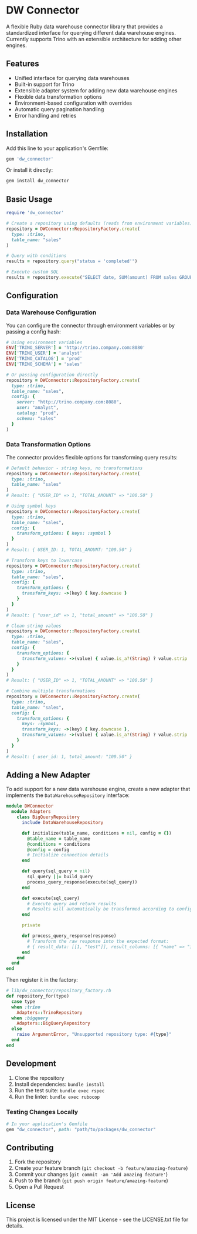 # DW Connector

A flexible Ruby data warehouse connector library that provides a standardized interface for querying different data warehouse engines. Currently supports Trino with an extensible architecture for adding other engines.

## Features

- Unified interface for querying data warehouses
- Built-in support for Trino
- Extensible adapter system for adding new data warehouse engines
- Flexible data transformation options
- Environment-based configuration with overrides
- Automatic query pagination handling
- Error handling and retries

## Installation

Add this line to your application's Gemfile:

```ruby
gem 'dw_connector'
```

Or install it directly:

```bash
gem install dw_connector
```

## Basic Usage

```ruby
require 'dw_connector'

# Create a repository using defaults (reads from environment variables)
repository = DWConnector::RepositoryFactory.create(
  type: :trino,
  table_name: "sales"
)

# Query with conditions
results = repository.query("status = 'completed'")

# Execute custom SQL
results = repository.execute("SELECT date, SUM(amount) FROM sales GROUP BY date")
```

## Configuration

### Data Warehouse Configuration

You can configure the connector through environment variables or by passing a config hash:

```ruby
# Using environment variables
ENV['TRINO_SERVER'] = 'http://trino.company.com:8080'
ENV['TRINO_USER'] = 'analyst'
ENV['TRINO_CATALOG'] = 'prod'
ENV['TRINO_SCHEMA'] = 'sales'

# Or passing configuration directly
repository = DWConnector::RepositoryFactory.create(
  type: :trino,
  table_name: "sales",
  config: {
    server: "http://trino.company.com:8080",
    user: "analyst",
    catalog: "prod",
    schema: "sales"
  }
)
```

### Data Transformation Options

The connector provides flexible options for transforming query results:

```ruby
# Default behavior - string keys, no transformations
repository = DWConnector::RepositoryFactory.create(
  type: :trino,
  table_name: "sales"
)
# Result: { "USER_ID" => 1, "TOTAL_AMOUNT" => "100.50" }

# Using symbol keys
repository = DWConnector::RepositoryFactory.create(
  type: :trino,
  table_name: "sales",
  config: {
    transform_options: { keys: :symbol }
  }
)
# Result: { USER_ID: 1, TOTAL_AMOUNT: "100.50" }

# Transform keys to lowercase
repository = DWConnector::RepositoryFactory.create(
  type: :trino,
  table_name: "sales",
  config: {
    transform_options: {
      transform_keys: ->(key) { key.downcase }
    }
  }
)
# Result: { "user_id" => 1, "total_amount" => "100.50" }

# Clean string values
repository = DWConnector::RepositoryFactory.create(
  type: :trino,
  table_name: "sales",
  config: {
    transform_options: {
      transform_values: ->(value) { value.is_a?(String) ? value.strip : value }
    }
  }
)
# Result: { "USER_ID" => 1, "TOTAL_AMOUNT" => "100.50" }

# Combine multiple transformations
repository = DWConnector::RepositoryFactory.create(
  type: :trino,
  table_name: "sales",
  config: {
    transform_options: {
      keys: :symbol,
      transform_keys: ->(key) { key.downcase },
      transform_values: ->(value) { value.is_a?(String) ? value.strip : value }
    }
  }
)
# Result: { user_id: 1, total_amount: "100.50" }
```

## Adding a New Adapter

To add support for a new data warehouse engine, create a new adapter that implements the `DataWarehouseRepository` interface:

```ruby
module DWConnector
  module Adapters
    class BigQueryRepository
      include DataWarehouseRepository

      def initialize(table_name, conditions = nil, config = {})
        @table_name = table_name
        @conditions = conditions
        @config = config
        # Initialize connection details
      end

      def query(sql_query = nil)
        sql_query ||= build_query
        process_query_response(execute(sql_query))
      end

      def execute(sql_query)
        # Execute query and return results
        # Results will automatically be transformed according to config
      end

      private

      def process_query_response(response)
        # Transform the raw response into the expected format:
        # { result_data: [[1, "test"]], result_columns: [{ "name" => "id" }, { "name" => "name" }] }
      end
    end
  end
end
```

Then register it in the factory:

```ruby
# lib/dw_connector/repository_factory.rb
def repository_for(type)
  case type
  when :trino
    Adapters::TrinoRepository
  when :bigquery
    Adapters::BigQueryRepository
  else
    raise ArgumentError, "Unsupported repository type: #{type}"
  end
end
```

## Development

1. Clone the repository
2. Install dependencies: `bundle install`
3. Run the test suite: `bundle exec rspec`
4. Run the linter: `bundle exec rubocop`

### Testing Changes Locally

```ruby
# In your application's Gemfile
gem "dw_connector", path: "path/to/packages/dw_connector"
```

## Contributing

1. Fork the repository
2. Create your feature branch (`git checkout -b feature/amazing-feature`)
3. Commit your changes (`git commit -am 'Add amazing feature'`)
4. Push to the branch (`git push origin feature/amazing-feature`)
5. Open a Pull Request

## License

This project is licensed under the MIT License - see the LICENSE.txt file for details.